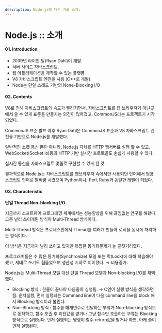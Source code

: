 ```yaml
---
description: Node.js에 대한 기술 소개.
---
```


# Node.js :: 소개

#### 01. Introduction

* 2009년 라이언 달\(Ryan Dahl\)이 개발.
* 서버 사이드 자바스크립트.
* 웹 어플리케이션을 제작할 수 있는 플랫폼
* V8 자바스크립트 엔진을 사용 \(C++로 개발\)
* Node는 단일 스레드 기반의 None-Blocking I/O

#### 02. Contents

V8로 인해 자바스크립트의 속도가 빨라지면서, 자바스크립트를 웹 브라우저가 아닌곳에서 쓸 수 있게 표준을 만들자는 의견이 많아졌고, CommonJS라는 프로젝트가 시작되었다.

CommonJS 표준 발표 이후 Ryan Dahl은 CommonJS 표준과 V8 자바스크립트 엔진을 기반으로 Node.js를 개발했다.

일반적인 소켓 통신 뿐만 아니라, Node.js 자체를 HTTP 웹서버로 실행 할 수 있고, WebSocket\(Socket.io\)등의 HTTP 기반 실시간 프로토콜도 손쉽게 사용할 수 있다.

실시간 통신을 자바스크립트 몇줄로 구현할 수 있게 된 것.

결과적으로 Node.js는 자바스크립트를 웹브라우저 속에서만 사용되던 언어에서 범용 스크립트 언어로 탈바꿈 시켰으며 Python이나, Perl, Ruby와 동일한 레벨이 되었다.

#### 03. Characteristic

**단일 Thread Non-blocking I/O**

지금까지 소프트웨어 프로그래밍 세계에서는 성능향상을 위해 끊임없는 연구를 해왔다. 그중 널리 쓰이게된 방식이 Multi-Thread 방식이다.

Multi-Thread 방식은 프로세스안에서 Thread를 여러개 만들어 로직을 동시에 처리하는 방식이다.

이 방식은 지금까지 널리 쓰이고 있지만 복잡한 동기화문제가 늘 골칫거리였다.

프로그래머들은 수 많은 동기화\(Synchronize\) 모델 또는 락\(Lock\)에 대해 학습해야 했고, 제대로 쓰기도 힘들었으며 생산성 저하로 이어졌다. → 비용증가.

Node.js는 Multi-Thread 모델 대신 단일 Thread 모델과 Non-blocking I/O를 채택했다.

* Blocking 방식 : 한줄이 끝나야 다음줄이 실행됨. → C언어 실행 방식을 생각하면됨. 순차실행, 먼저 실행되는 Command line이 다음 command line을 block 해서 Blocking 방식이라 불린다.
* Non-Blocking 방식 : 함수를 매개변수로 전달하는 부류가 Non-blocking 방식으로 동작하고, 함수 호출 후 리턴값을 받거나 그냥 함수만 호출하는 부류는 Blocking 방식으로 실행된다. 먼저 실행되는 명령이 함수 return값을 받거나 하면, 아래 줄이 먼저 실행된다.

